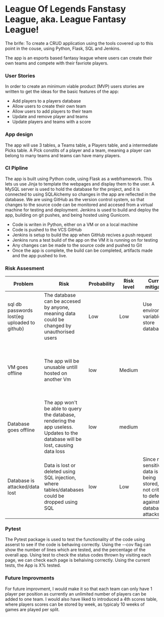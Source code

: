 # League Of Legends Fanstasy League, aka. League Fantasy League!

The brife: To create a CRUD application using the tools covered up to this point in the couse, using Python, Flask, SQL and Jenkins.

The app is an esports based fantasy league where users can create their own teams and compete with their favriote players.

### User Stories

In order to create an minimum viable product (MVP) users stories are written to get the ideas for the basic features of the app:

* Add players to a players database
* Allow users to create their own team
* Allow users to add players to their team
* Update and remove player and teams
* Update players and teams with a score

### App design

The app will use 3 tables, a Teams table, a Players table, and a intermediate Picks table.
A Pick constits of a player and a team, meaning a player can belong to many teams and teams can have many players.



### CI Pipline

The app is built using Python code, using Flask as a webframework. This lets us use Jinja to template the webpages and display them to the user.
A MySQL server is used to hold the database for the project, and it is connected to using SQLAlchemy so changes in the app are reflected in the database.
We are using GitHub as the version control system, so that changes to the source code can be monitored and accesed from a virtual machine for testing and deployment.
Jenkins is used to build and deploy the app, building on git pushes, and being hosted using Gunicorn.

* Code is writen in Python, either on a VM or on a local machine
* Code is pushed to the VCS GitHub
* Jenkins is setup to build the app when GitHub recives a push request
* Jenkins runs a test build of the app on the VM it is running on for testing
* Any changes can be made to the source code and pushed to Git
* Once the app is complete, the build can be completed, artifacts made and the app pushed to live.

### Risk Assesment

| Problem                                      | Risk                                                                                                                            | Probability | Risk level | Current mitigation                                                                             | Proposed mitigation                                                |
|----------------------------------------------|---------------------------------------------------------------------------------------------------------------------------------|-------------|------------|------------------------------------------------------------------------------------------------|--------------------------------------------------------------------|
| sql db passwords lost(eg uploaded to github) | The database can be accesed by anyone, meaning data could be changed by unauthorised users                                      | Low         | Low        | Use environment variables to store database uri                                                |                                                                    |
| VM goes offline                              | The app will be unusable untill hosted on another Vm                                                                            | low         | Medium     |                                                                                                | Have a backup vm spin up and host the app if the main vm goes down |
| Database goes offline                        | The app won't be able to query the database, rendering the app useless. Updates to the database will be lost, causing data loss | low         | medium     |                                                                                                | Create a backup SQL server                                         |
| Database is attacked/data lost               | Data is lost or deleted using SQL injection, where tables/databases could be dropped using SQL                                  | low         | Low        | Since no sensitive data is being stored, it is not critical to defend against database attacks | Make sure data is regularly backed up to a backup SQL server       |



### Pytest

The Pytest package is used to test the functionality of the code using asserst to see if the code is behaving correctly. Using the --cov flag can show the number of lines
which are tested, and the percentage of the overall app. Using test to check the status codes thrown by visiting each page, we can check each page is behaiving correctly.
Using the current tests, the App is X% tested.

### Future Improvments

For future improvment, I would make it so that each team can only have 1 player per position as currently an unlimited number of players can be added to one team.
I would also have liked to introduced a 4th scores table, where players scores can be stored by week, as typicaly 10 weeks of games are played per split.







